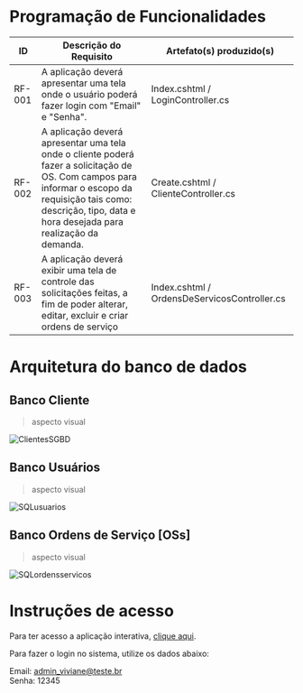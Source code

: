 # Programação de Funcionalidades



|ID    | Descrição do Requisito  | Artefato(s) produzido(s) |
|------|-----------------------------------------|----|
|RF-001| A aplicação deverá apresentar uma tela onde o usuário poderá fazer login com "Email" e "Senha". | Index.cshtml / LoginController.cs | 
|RF-002| A aplicação deverá apresentar uma tela onde o cliente poderá fazer a solicitação de OS. Com campos para informar o escopo da requisição tais como: descrição, tipo, data e hora desejada para realização da demanda. | Create.cshtml / ClienteController.cs | 
|RF-003| A aplicação deverá exibir uma tela de controle das solicitações feitas, a fim de poder alterar, editar, excluir e criar ordens de serviço  | Index.cshtml / OrdensDeServicosController.cs |

# Arquitetura do banco de dados

## Banco Cliente

> aspecto visual 

![ClientesSGBD](https://user-images.githubusercontent.com/36858665/198900248-8c65ebf5-5d17-4dca-ad5c-9d49fb6d854a.png)

## Banco Usuários

> aspecto visual 

![SQLusuarios](https://user-images.githubusercontent.com/36858665/198900293-a4c3a23b-5974-4ef6-8b47-339f30f380e6.png)

## Banco Ordens de Serviço [OSs]

> aspecto visual 

![SQLordensservicos](https://user-images.githubusercontent.com/36858665/198900311-b591a2da-ae83-473d-9635-dd8c7065e0a4.png)


# Instruções de acesso

Para ter acesso a aplicação interativa, <a href="https://gestordeos.azurewebsites.net/">clique aqui</a>.

Para fazer o login no sistema, utilize os dados abaixo:

Email: admin_viviane@teste.br
<br>
Senha: 12345
